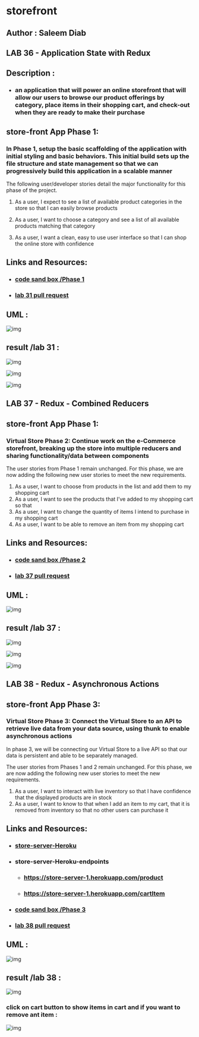 # storefront

## Author : Saleem Diab

## LAB 36 -  Application State with Redux

## Description :

* ### an application that will power an online storefront that will allow our users to browse our product offerings by category, place items in their shopping cart, and check-out when they are ready to make their purchase

##  store-front App Phase 1:

### In Phase 1, setup the basic scaffolding of the application with initial styling and basic behaviors. This initial build sets up the file structure and state management so that we can progressively build this application in a scalable manner

The following user/developer stories detail the major functionality for this phase of the project.

1.  As a user, I expect to see a list of available product categories in the store so that I can easily browse products

2. As a user, I want to choose a category and see a list of all available products matching that category

3. As a user, I want a clean, easy to use user interface so that I can shop the online store with confidence



## Links and Resources:



* ### [code sand box /Phase 1](https://8jj7j.csb.app/)

* ### [lab 31 pull request ](https://github.com/saleem-ux/storefront/pull/1)

## UML : 

![img](./images/lab36.png)

## result /lab 31 :

![img](./images/result1.png)

![img](./images/result2.png)

![img](./images/result3.png)


## LAB 37 - Redux - Combined Reducers

##  store-front App Phase 1:

### Virtual Store Phase 2: Continue work on the e-Commerce storefront, breaking up the store into multiple reducers and sharing functionality/data between components

The user stories from Phase 1 remain unchanged. For this phase, we are now adding the following new user stories to meet the new requirements.

1. As a user, I want to choose from products in the list and add them to my shopping cart
2. As a user, I want to see the products that I’ve added to my shopping cart so that
3. As a user, I want to change the quantity of items I intend to purchase in my shopping cart
4. As a user, I want to be able to remove an item from my shopping cart



## Links and Resources:



* ### [code sand box /Phase 2](https://72dpk.csb.app/)

* ### [lab 37 pull request ](https://github.com/saleem-ux/storefront/pull/2)

## UML : 

![img](./images/lab36.png)

## result /lab 37 :

![img](./images/result11.png)

![img](./images/result22.png)

![img](./images/result33.png)



## LAB 38 - Redux - Asynchronous Actions

##  store-front App Phase 3:

### Virtual Store Phase 3: Connect the Virtual Store to an API to retrieve live data from your data source, using thunk to enable asynchronous actions

In phase 3, we will be connecting our Virtual Store to a live API so that our data is persistent and able to be separately managed.

The user stories from Phases 1 and 2 remain unchanged. For this phase, we are now adding the following new user stories to meet the new requirements.

1. As a user, I want to interact with live inventory so that I have confidence that the displayed products are in stock
2. As a user, I want to know to that when I add an item to my cart, that it is removed from inventory so that no other users can purchase it

## Links and Resources:

* ### [store-server-Heroku](https://store-server-1.herokuapp.com/)

* ### store-server-Heroku-endpoints
   * ### https://store-server-1.herokuapp.com/product
   * ### https://store-server-1.herokuapp.com/cartItem

* ### [code sand box /Phase 3](https://eob03.csb.app/)

* ### [lab 38 pull request ](https://github.com/saleem-ux/storefront/pull/3)

## UML : 

![img](./images/lab36.png)

## result /lab 38 :

![img](./images/result111.png)

### click on cart button to show items in cart and if you want to remove ant item :

![img](./images/result222.png)
